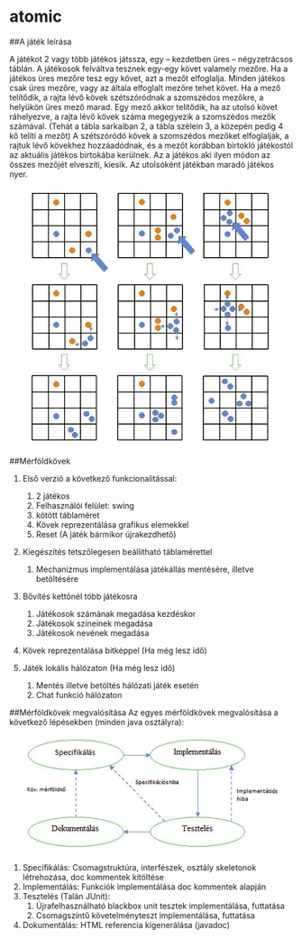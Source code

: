 # atomic

##A játék leírása

A játékot 2 vagy több játékos játssza, egy ­– kezdetben üres – négyzetrácsos táblán. A játékosok felváltva tesznek egy-egy követ valamely mezőre. Ha a játékos üres mezőre tesz egy követ, azt a mezőt elfoglalja. Minden játékos csak üres mezőre, vagy az általa elfoglalt mezőre tehet követ. Ha a mező telítődik, a rajta lévő kövek szétszóródnak a szomszédos mezőkre, a helyükön üres mező marad. Egy mező akkor telítődik, ha az utolsó követ ráhelyezve, a rajta lévő kövek száma megegyezik a szomszédos mezők számával. (Tehát a tábla sarkaiban 2, a tábla szélein 3, a közepén pedig 4 kő telíti a mezőt) A szétszóródó kövek a szomszédos mezőket elfoglalják, a rajtuk lévő kövekhez hozzáadódnak, és a mezőt korábban birtokló játékostól az aktuális játékos birtokába kerülnek. Az a játékos aki ilyen módon az összes mezőjét elveszíti, kiesik. Az utolsóként játékban maradó játékos nyer.

![nincs_meg](terv_images/atomic_abra.jpg)

##Mérföldkövek

1. Első verzió a következő funkcionalitással:
	1. 2 játékos
	2. Felhasználói felület: swing
	3. kötött táblaméret 
	4. Kövek reprezentálása grafikus elemekkel
	5. Reset (A játék bármikor újrakezdhető)

2. Kiegészítés tetszőlegesen beállítható táblamérettel
	1. Mechanizmus implementálása játékállás mentésére, illetve betöltésére 

3. Bővítés kettőnél több játékosra
	1. Játékosok számának megadása kezdéskor
	2. Játékosok színeinek megadása
	3. Játékosok nevének megadása

4. Kövek reprezentálása bitképpel (Ha még lesz idő)

5. Játék lokális hálózaton (Ha még lesz idő)
	1. Mentés illetve betöltés hálózati játék esetén
	2. Chat funkció hálózaton

##Mérföldkövek megvalósítása
Az egyes mérföldkövek megvalósítása a következő lépésekben (minden java osztályra):

![nincs_meg](terv_images/megv_abra.jpg)

1. Specifikálás: Csomagstruktúra, interfészek, osztály skeletonok létrehozása, doc kommentek kitöltése
2. Implementálás: Funkciók implementálása doc kommentek alapján
3. Tesztelés (Talán JUnit):
	1. Újrafelhasználható blackbox unit tesztek implementálása, futtatása
	2. Csomagszintű követelményteszt implementálása, futtatása
4. Dokumentálás: HTML referencia kigenerálása (javadoc)

